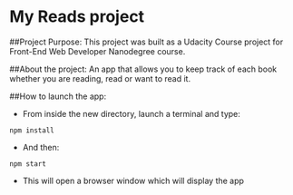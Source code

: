 # My Reads project

##Project Purpose:
This project was built as a Udacity Course project for Front-End Web Developer Nanodegree course.

##About the project:
An app that allows you to keep track of each book whether you are reading, read or want to read it.

##How to launch the app:
* From inside the new directory, launch a terminal and type: 
``` 
npm install 
```
* And then:
```
npm start
```
* This will open a browser window which will display the app
